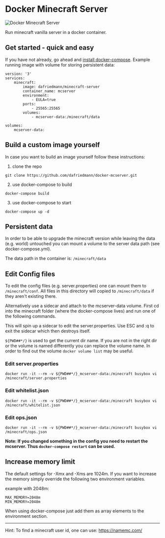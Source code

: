 # Docker Minecraft Server

![Docker Minecraft Server](https://raw.githubusercontent.com/dafriedmann/docker-mcserver/master/minecraft_docker.png)

Run minecraft vanilla server in a docker container.

## Get started - quick and easy
If you have not already, go ahead and [install docker-compose](https://docs.docker.com/compose/install/).
Example running image with volume for storing persistent data:

```
version: '3'
services:
    minecraft:
        image: dafriedmann/minecraft-server
        container_name: mcserver
        environment:
            - EULA=true
        ports:
            - 25565:25565
        volumes: 
            - mcserver-data:/minecraft/data

volumes:
    mcserver-data:
```

## Build a custom image yourself

In case you want to build an image yourself follow these instructions:

1. clone the repo
```
git clone https://github.com/dafriedmann/docker-mcserver.git
```
2. use docker-compose to build
```
docker-compose build
```
3. use docker-compose to start
```
docker-compose up -d
```

## Persistent data
In order to be able to upgrade the minecraft version while leaving the data (e.g. world) untouched
you can mount a volume to the server data path (see docker-compose.yml).

The data path in the container is:
``` /minecraft/data ```

## Edit Config files

To edit the config files (e.g. server.properties) one can mount them to `/minecraft/conf`. All files in this directory will copied to `/minecraft/data` if they aren't existing there. 

Alternatively use a sidecar and attach to the mcserver-data volume. First cd into the minecraft folder (where the docker-compose lives) and run one of the following commands.

This will spin up a sidecar to edit the server.properties.
Use ESC and :q to exit the sidecar which then destroys itself. 

```${PWD##*/}``` is used to get the current dir name. If you are not in the right dir or the volume is named differently you can replace the volume name.
In order to find out the volume ```docker volume list``` may be useful.

### Edit server.properties
```
docker run -it --rm -v ${PWD##*/}_mcserver-data:/minecraft busybox vi /minecraft/server.properties
```
### Edit whitelist.json
```
docker run -it --rm -v ${PWD##*/}_mcserver-data:/minecraft busybox vi /minecraft/whitelist.json
```

### Edit ops.json
```
docker run -it --rm -v ${PWD##*/}_mcserver-data:/minecraft busybox vi /minecraft/ops.json
```

**Note: If you changed something in the config you need to restart the mcserver.
Thus ```docker-compose restart``` can be used.**

## Increase memory limit
The default settings for -Xmx and -Xms are 1024m.
If you want to increase the memory simply override the following two environment variables.

example with 2048m:
```
MAX_MEMORY=2048m
MIN_MEMORY=2048m
```
When using docker-compose just add them as array elements to the 
environment section.

--- 

Hint: To find a minecraft user id, one can use: https://namemc.com/